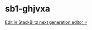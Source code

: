 # sb1-ghjvxa

[Edit in StackBlitz next generation editor ⚡️](https://stackblitz.com/~/github.com/adinfusion/sb1-ghjvxa)